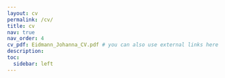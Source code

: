 ```yaml
---
layout: cv
permalink: /cv/
title: cv
nav: true
nav_order: 4
cv_pdf: Eidmann_Johanna_CV.pdf # you can also use external links here
description:
toc:
  sidebar: left
---
```

